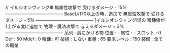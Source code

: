 // イルシオンウィングIII
無属性攻撃で
受けるダメージ - 15%
―――――――――――――
BaseLv170以上の時、追加で
無属性攻撃で
受けるダメージ - 5%
―――――――――――――
[イルシオンウィングIII]の
精錬値が1上がる度に追加で
物理・魔法攻撃で
与えるダメージ + 3%
―――――――――――――
系列 : 肩にかける物
位置 : -
属性 : - スロット : 0
Def : 50 Mdef : 0
精錬 : 可 破損 : しない
重量 : 65
要求レベル : 150
装備 : 全ての職業

